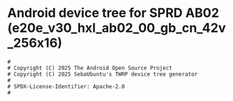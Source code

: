 # Android device tree for SPRD AB02 (e20e_v30_hxl_ab02_00_gb_cn_42v_256x16)

```
#
# Copyright (C) 2025 The Android Open Source Project
# Copyright (C) 2025 SebaUbuntu's TWRP device tree generator
#
# SPDX-License-Identifier: Apache-2.0
#
```

